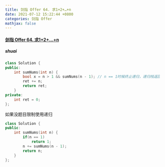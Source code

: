 ```yaml
---
title: 剑指 Offer 64. 求1+2+…+n
date: 2021-07-12 15:22:44 +0800
categories: 剑指 Offer
mathjax: false
---
```

#### [剑指 Offer 64. 求1+2+…+n](https://leetcode-cn.com/problems/qiu-12n-lcof/)

##### shuai
```c++
class Solution {
public:
    int sumNums(int n) {
        bool x = n > 1 && sumNums(n - 1); // n == 1时候终止递归，递归栈返回，从ret从n=1开始加上去。 此处使用逻辑符短路，代替了原本if(n <= 1) return 1;
        ret += n;
        return ret;
    }
private:
    int ret = 0;
};
```

如果没题目限制使用递归

```c++
class Solution {
public:
    int sumNums(int n) {
        if(n == 1)
            return 1;
        n += sumNums(n - 1);
        return n;
    }
};
```
